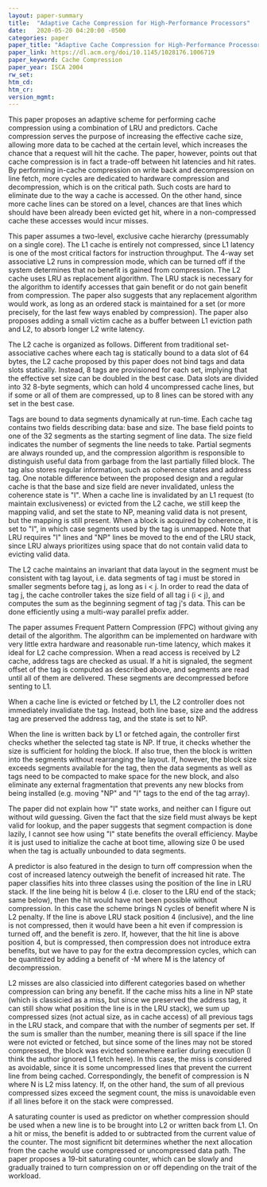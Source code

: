 ```yaml
---
layout: paper-summary
title:  "Adaptive Cache Compression for High-Performance Processors"
date:   2020-05-20 04:20:00 -0500
categories: paper
paper_title: "Adaptive Cache Compression for High-Performance Processors"
paper_link: https://dl.acm.org/doi/10.1145/1028176.1006719
paper_keyword: Cache Compression
paper_year: ISCA 2004
rw_set:
htm_cd:
htm_cr:
version_mgmt:
---
```


This paper proposes an adaptive scheme for performing cache compression using a combination of LRU and predictors.
Cache compression serves the purpose of increasing the effective cache size, allowing more data to be cached at the 
certain level, which increases the chance that a request will hit the cache.
The paper, however, points out that cache compression is in fact a trade-off between hit latencies and hit rates.
By performing in-cache compression on write back and decompression on line fetch, more cycles are dedicated to
hardware compression and decompression, which is on the critical path. Such costs are hard to eliminate due to the 
way a cache is accessed. On the other hand, since more cache lines can be stored on a level, chances are that lines
which should have been already been evicted get hit, where in a non-compressed cache these accesses would incur misses.

This paper assumes a two-level, exclusive cache hierarchy (pressumably on a single core). The L1 cache is entirely
not compressed, since L1 latency is one of the most critical factors for instruction throughput. The 4-way set associative 
L2 runs in compression mode, which can be turned off if the system determines that no benefit is gained from compression.
The L2 cache uses LRU as replacement algorithm. The LRU stack is necessary for the algorithm to identify accesses
that gain benefit or do not gain benefit from compression. The paper also suggests that any replacement algorithm would 
work, as long as an ordered stack is maintained for a set (or more precisely, for the last few ways enabled by compression).
The paper also proposes adding a small victim cache as a buffer between L1 eviction path and L2, to absorb longer L2
write latency.

The L2 cache is organized as follows. Different from traditional set-associative caches where each tag is statically bound
to a data slot of 64 bytes, the L2 cache proposed by this paper does not bind tags and data slots statically. Instead,
8 tags are provisioned for each set, implying that the effective set size can be doubled in the best case. Data slots
are divided into 32 8-byte segments, which can hold 4 uncompressed cache lines, but if some or all of them are compressed,
up to 8 lines can be stored with any set in the best case. 

Tags are bound to data segments dynamically at run-time. Each cache tag contains two fields describing data: base and 
size. The base field points to one of the 32 segments as the starting segment of line data. The size field indicates the 
number of segments the line needs to take. Partial segments are always rounded up, and the compression algorithm is 
responsible to distinguish useful data from garbage from the last partially filled block. The tag also stores regular 
information, such as coherence states and address tag. One notable difference between the proposed design and a regular
cache is that the base and size field are never invalidated, unless the coherence state is "I". When a cache line is 
invalidated by an L1 request (to maintain exclusiveness) or evicted from the L2 cache, we still keep the mapping valid,
and set the state to NP, meaning valid data is not present, but the mapping is still present. When a block is acquired 
by coherence, it is set to "I", in which case segments used by the tag is unmapped.
Note that LRU requires "I" lines and "NP" lines be moved to the end of the LRU stack, since LRU always prioritizes 
using space that do not contain valid data to evicting valid data.

The L2 cache maintains an invariant that data layout in the segment must be consistent with tag layout, i.e. data segments 
of tag i must be stored in smaller segments before tag j, as long as i < j. In order to read the data of tag j, the 
cache controller takes the size field of all tag i (i < j), and computes the sum as the beginning segment of tag j's 
data. This can be done efficiently using a multi-way parallel prefix adder. 

The paper assumes Frequent Pattern Compression (FPC) without giving any detail of the algorithm. The algorithm can 
be implemented on hardware with very little extra hardware and reasonable run-time latency, which makes it ideal
for L2 cache compression. When a read access is received by L2 cache, address tags are checked as usual. If a hit 
is signaled, the segment offset of the tag is computed as described above, and segments are read until all of them are 
delivered. These segments are decompressed before senting to L1.

When a cache line is evicted or fetched by L1, the L2 controller does not immediately invalidiate the tag. Instead, both
line base, size and the address tag are preserved the address tag, and the state is set to NP. 

When the line is written back by L1 or fetched again, the controller first checks whether the selected tag state is NP. 
If true, it checks whether the size is sufficient for holding the block. If also true, then the block is written into the 
segments without rearranging the layout. If, however, the block size exceeds segments available for the tag, then the data
segments as well as tags need to be compacted to make space for the new block, and also eliminate any external fragmentation
that prevents any new blocks from being installed (e.g. moving "NP" and "I" tags to the end of the tag array).

The paper did not explain how "I" state works, and neither can I figure out without wild guessing. Given the fact
that the size field must always be kept valid for lookup, and the paper suggests that segment compaction is done lazily, 
I cannot see how using "I" state benefits the overall efficiency. 
Maybe it is just used to initialize the cache at boot time, allowing size 0 be used when the tag is actually unbounded 
to data segments.

A predictor is also featured in the design to turn off compression when the cost of increased latency outweigh the benefit
of increased hit rate. The paper classifies hits into three classes using the position of the line in LRU stack. If the
line being hit is below 4 (i.e. closer to the LRU end of the stack; same below), then the hit would have not been possible
without compression. In this case the scheme brings N cycles of benefit where N is L2 penalty. If the line is above LRU
stack position 4 (inclusive), and the line is not compressed, then it would have been a hit even if compression is 
turned off, and the benefit is zero. If, however, that the hit line is above position 4, but is compressed, then 
compression does not introduce extra benefits, but we have to pay for the extra decompression cycles, which can be 
quantitized by adding a benefit of -M where M is the latency of decompression.

L2 misses are also classicied into different categories based on whether compression can bring any benefit. If the cache 
miss hits a line in NP state (which is classicied as a miss, but since we preserved the address tag, it can still show
what position the line is in the LRU stack), we sum up compressed sizes (not actual size, as in cache access) of all 
previous tags in the LRU stack, and compare that with the number of segments per set. If the sum is smaller than the 
number, meaning there is sill space if the line were not evicted or fetched, but since some of the lines may not 
be stored compressed, the block was evicted somewhere earlier during execution (I think the author ignored L1 fetch here).
In this case, the miss is considered as avoidable, since it is some uncompressed lines that prevent the current line 
from being cached. Correspondingly, the benefit of compression is N where N is L2 miss latency. 
If, on the other hand, the sum of all previous compressed sizes exceed the segment count, the miss is unavoidable even
if all lines before it on the stack were compressed.

A saturating counter is used as predictor on whether compression should be used when a new line is to be brought into L2
or written back from L1. On a hit or miss, the benefit is added to or subtracted from the current value of the counter.
The most significnt bit determines whether the next allocation from the cache would use compressed or uncompressed data 
path. The paper proposes a 19-bit saturating counter, which can be slowly and gradually trained to turn compression on
or off depending on the trait of the workload.